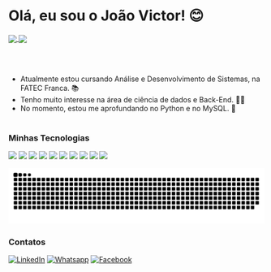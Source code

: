 # Olá, eu sou o João Victor! 😊

<a href="https://github.com/anuraghazra/github-readme-stats">
  <img height=200 align="center" src="https://github-readme-stats.vercel.app/api?username=JoaoVictorCRP" />
</a>
<a href="https://github.com/anuraghazra/convoychat">
  <img height=200 align="center" src="https://github-readme-stats.vercel.app/api/top-langs?username=JoaoVictorCRP&layout=donut&langs_count=5&size_weight=0.5&count_weight=0.5&exclude_repo=estrutura-de-dados-alexandre&hide=CMake,C%2B%2B" />
</a>

<br><br>
- Atualmente estou cursando Análise e Desenvolvimento de Sistemas, na FATEC Franca. 📚
- Tenho muito interesse na área de ciência de dados e Back-End. 👨‍💻
- No momento, estou me aprofundando no Python e no MySQL. 🐍
<br><br>

<div>

### Minhas Tecnologias
  <img style="height:40px" src="https://cdn.jsdelivr.net/gh/devicons/devicon@latest/icons/python/python-original.svg" />
  <img style="height:40px" src="https://cdn.jsdelivr.net/gh/devicons/devicon@latest/icons/flutter/flutter-original.svg" />
  <img style="height:40px" src="https://cdn.jsdelivr.net/gh/devicons/devicon@latest/icons/javascript/javascript-original.svg" />
  <img style="height:40px" src="https://cdn.jsdelivr.net/gh/devicons/devicon@latest/icons/git/git-original.svg" />
  <img style="height:40px" src="https://cdn.jsdelivr.net/gh/devicons/devicon@latest/icons/github/github-original.svg" />
  <img style="height:40px" src="https://cdn.jsdelivr.net/gh/devicons/devicon@latest/icons/mysql/mysql-original-wordmark.svg" />
  <img style="height:40px" src="https://cdn.jsdelivr.net/gh/devicons/devicon@latest/icons/mongodb/mongodb-original.svg" />
  <img style="height:40px" src="https://cdn.jsdelivr.net/gh/devicons/devicon@latest/icons/vscode/vscode-original.svg" />
  <img style="height:40px" src="https://cdn.jsdelivr.net/gh/devicons/devicon@latest/icons/androidstudio/androidstudio-original.svg" />
  <img style="height:40px" src="https://cdn.jsdelivr.net/gh/devicons/devicon@latest/icons/ubuntu/ubuntu-original.svg" />


</div>

![Snake Animation](https://raw.githubusercontent.com/Platane/snk/output/github-contribution-grid-snake.svg)

### Contatos
[![LinkedIn](https://img.shields.io/badge/Linkedin-Blue?style=flat&logo=linkedin&logoColor=3182cc&color=ffffff)](https://www.linkedin.com/in/jo%C3%A3o-victor-carrijo-pereira-651074266/)
[![Whatsapp](https://img.shields.io/badge/Whatsapp-green?style=flat&logo=whatsapp&logoColor=ffffff&color=50c41d)](https://api.whatsapp.com/send/?phone=55016991110426&text&type=phone_number&app_absent=0)
[![Facebook](https://img.shields.io/badge/Facebook-blue?style=flat&logo=facebook&logoColor=ffffff&color=3182cc)](https://www.facebook.com/joaovictor.carrijo.3/)
